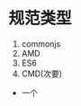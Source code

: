 # 规范类型

1. commonjs
2. AMD
3. ES6
4. CMD(次要)

- 一个<script>标签，会发起一次http请求，一个js文件就是一个js模块
- 模块的引入方式
  - 【modules.export】:使用的是commonjs标准，暴漏到windows对象上赋值，静态编译阶段
  - 【require】:运行时
- 【IIFE(即时diaoy函数表达式)】：插件工具里面经常用，模块化

- Teminal终端打开文件夹可以直接拖拽

## 一、CommonJS规范

- 服务器端用commonjs，浏览器端用Browerserify将后端node代码以及依赖打包成前端可以用的js文件
- 模块的加载是同步（阻塞）的
- node项目结构
  - modules
  - app.js 汇聚其他模块的主模块
  - 还有一个package.json，可以用命令行，在根目录：npm init生成
    - 生成的package name是包名：小写，要求非大写，非中文，最新版本会自动转包名小写
    - 最主要的是name,version
- 暴露模块
  - module.exports=value  暴露一个对象，写多个，最后一个exports会覆盖前边的对象
  - exports.xxx=value
- 引入模块require(xxx)
  - 自定义模块，require('模块路径')，一个js文件就是一个模块
  - 第三方模块，xxx为模块名，即包名
  - 注意：引入第三方模块的时候，需要放在自定义的模块上方
  - - 
  - https://www.npmjs.com 寻找模块的网站（npm官网）
  - 下载第三方模块
    - npm install 模块名 --save(npm5开始，--save是一个默认属性)
  - 运行app.js文件：node app.js

## 二、AMD(RequireJS)规范

### 说明：

- 专门用于浏览器端，模块的加载是异步的，早于CommonJS的Broserify

### 基本语法：

- 定义暴露模块

  - ```javascript
    //定义无依赖的模块
    define(function(){
        return 模块
    })
    ```

  - ```javascript
    //定义有依赖的模块
    define(['module1','module2'],function(m1,m2){
        return 模块
    })
    ```

- 引入使用模块

  - ```javascript
    require(['module1','module2'],function(m1,m2){
        使用m1/m2
    })
    ```

### 实现（浏览器端）

- 需要依赖库Require.js
- http://www.requirejs.cn
- 

## 三、CMD（不推荐）

### 说明：

commonjs和requirejs语法都可以使用，目前已经被国外收购

## 四、ES6

### 基本语法

- 定义暴露模块: export

  - 常规暴露

    - 分别暴露：js文件定义多个，每个export一个具体对象

    - ```javascript
      //module1.js
      export function foo(){
          console.log('foo() module1');
      }
      export function bar(){
          console.log('bar() module1');
      }
      export let arr = [1,2,3,4,5];
      ```

    - 统一暴露：js文件定义多个函数，变量，js文件最后统一export暴露

    - ```javascript
      //module2.js
      function fun(){
          console.log('fun() module2');
      }
      function fun2(){
          console.log('fun2() module2');
      }
      export {fun,fun2};
      ```

    - 

  - 默认暴露：

    - 默认暴露在export后多加了一个default，import引入时可以不用使用对象解构引入，可以直接引入

    - ```javascript
      语法：export default value;
      例子：
      	export default () => {
              console.log('我是默认暴露的箭头函数');
          }
      //默认暴露只写一次，多个数据可以暴露到一个对象中
      ```

    - 

- 引入模块：

  - ```javascript
    //import引入自定义模块
    //使用对象解构的方法引入：
    //import {xxx,yyy} from '路径'；
    import {foo,bar} from './module1';
    import {fun,fun2} from './module2';
    import module3 from './module3';
    
    //import module1 from 'module1';
    //console(module1); //unfefine,说明没有引入
    
    
    foo();
    bar();
    fun();
    fun2();
    module3();
    //能正常打印出来
    
    
    ```

  - ```javascript
    //引入第三方模块
    
    ```

  - 

  - 如果前端使用，需要转ES5,browserify编译,然后前端引用

```javascript
//cli：command line interface:用于执行命令行交互
需要引入：babel-core,babel-cli,babel-preset-es2015,browserify
//.babelrc文件用于定义：runtime control,转编译es5用
{
    "presets":[
        "@babel/preset-env"
    ]
}
```

```javascript
//新版用法
// ES6语法 转为ES5 babel配置
// 命令： npm init -y =>创建package.json文件

// 命令：npm i @babel/core @babel/cli @babel/preset-env -D
// 命令：npm i @babel/polyfill -S
// 进入到项目package.json 文件中： 添加快速命令，npm run build ,并在根目录下新建一个src文件
babel src -d dest
//会在dest目录生成ES5语法的js文件
browserify es5.js -o js/build/bundle.js//编译生成浏览器能用的文件
```

```javascript
// ES6自动编译ES5,需要配合webpack
```




